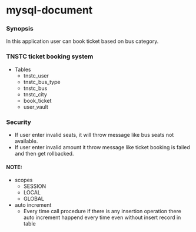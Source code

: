 # mysql-document

### Synopsis
  In this application user can book ticket based on bus category.
### TNSTC ticket booking system
- Tables
  - tnstc_user
  - tnstc_bus_type
  - tnstc_bus
  - tnstc_city
  - book_ticket
  - user_vault
### Security
  - If user enter invalid seats, it will throw message like bus seats not available.
  - If user enter invalid amount it throw message like ticket booking is failed and then get rollbacked.
#### NOTE:
  - scopes
    - SESSION
    - LOCAL
    - GLOBAL
  - auto increment
    - Every time call procedure if there is any insertion operation there auto increment happend every time even without
    insert record in table
